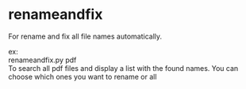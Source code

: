 # renameandfix
For rename and fix all file names automatically.

ex:<br>
      renameandfix.py pdf<br>
      To search all pdf files and display a list with the found names. You can choose which ones you want to rename or all
